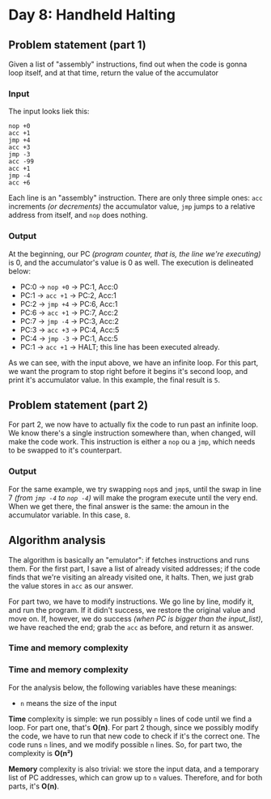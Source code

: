 # Day 8: Handheld Halting

## Problem statement (part 1)

Given a list of "assembly" instructions, find out when the code is gonna loop itself, and at that time, return the value of the accumulator

### Input

The input looks liek this:

```
nop +0
acc +1
jmp +4
acc +3
jmp -3
acc -99
acc +1
jmp -4
acc +6
```

Each line is an "assembly" instruction. There are only three simple ones: `acc` increments *(or decrements)* the accumulator value, `jmp` jumps to a relative address from itself, and `nop` does nothing.

### Output

At the beginning, our PC *(program counter, that is, the line we're executing)* is 0, and the accumulator's value is 0 as well. The execution is delineated below:

- PC:0 -> `nop +0` -> PC:1, Acc:0
- PC:1 -> `acc +1` -> PC:2, Acc:1
- PC:2 -> `jmp +4` -> PC:6, Acc:1
- PC:6 -> `acc +1` -> PC:7, Acc:2
- PC:7 -> `jmp -4` -> PC:3, Acc:2
- PC:3 -> `acc +3` -> PC:4, Acc:5
- PC:4 -> `jmp -3` -> PC:1, Acc:5
- PC:1 -> `acc +1` -> HALT; this line has been executed already.

As we can see, with the input above, we have an infinite loop. For this part, we want the program to stop right before it begins it's second loop, and print it's accumulator value. In this example, the final result is `5`.

## Problem statement (part 2)

For part 2, we now have to actually fix the code to run past an infinite loop. We know there's a single instruction somewhere than, when changed, will make the code work. This instruction is either a `nop` ou a `jmp`, which needs to be swapped to it's counterpart.

### Output

For the same example, we try swapping `nop`s and `jmp`s, until the swap in line 7 *(from `jmp -4` to `nop -4`)* will make the program execute until the very end. When we get there, the final answer is the same: the amoun in the accumulator variable. In this case, `8`.

## Algorithm analysis

The algorithm is basically an "emulator": if fetches instructions and runs them. For the first part, I save a list of already visited addresses; if the code finds that we're visiting an already visited one, it halts. Then, we just grab the value stores in `acc` as our answer.

For part two, we have to modify instructions. We go line by line, modify it, and run the program. If it didn't success, we restore the original value and move on. If, however, we do success *(when PC is bigger than the input_list)*, we have reached the end; grab the `acc` as before, and return it as answer.

### Time and memory complexity

### Time and memory complexity

For the analysis below, the following variables have these meanings:

- `n` means the size of the input

**Time** complexity is simple: we run possibly `n` lines of code until we find a loop. For part one, that's **O(n)**. For part 2 though, since we possibly modify the code, we have to run that new code to check if it's the correct one. The code runs `n` lines, and we modify possible `n` lines. So, for part two, the complexity is **O(n²)**

**Memory** complexity is also trivial: we store the input data, and a temporary list of PC addresses, which can grow up to `n` values. Therefore, and for both parts, it's **O(n)**.